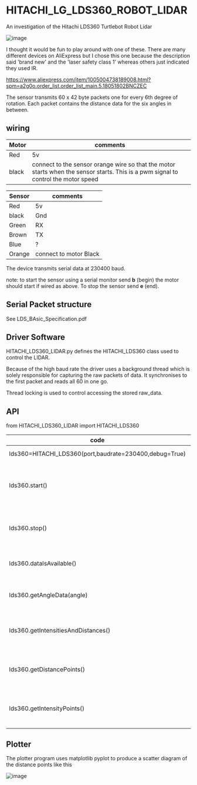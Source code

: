 # HITACHI_LG_LDS360_ROBOT_LIDAR
An investigation of the Hitachi LDS360 Turtlebot Robot Lidar

![image](https://user-images.githubusercontent.com/15849181/229080401-91c47140-bc30-4980-9ec1-eadb665c3e99.png)

I thought it would be fun to play around with one of these. There are many different devices on AliExpress but I chose this one because the description said 'brand new' and the 'laser safety class 1' whereas others just indicated they used IR. 

https://www.aliexpress.com/item/1005004738189008.html?spm=a2g0o.order_list.order_list_main.5.18051802BNCZEC

The sensor transmits 60 x 42 byte packets one for every 6th degree of rotation. Each packet contains the distance data for the six angles in between.
## wiring

|Motor|comments|
|-----|--------|
|Red|5v|
|black| connect to the sensor orange wire so that the motor starts when the sensor starts. This is a pwm signal to control the motor speed

|Sensor|comments|
|------|--------|
|Red|5v|
|black| Gnd|
|Green|RX|
|Brown|TX|
|Blue| ?|
|Orange|connect to motor Black|

The device transmits serial data at 230400 baud.

note: to start the sensor using a serial monitor send **b** (begin) the motor should start if wired as above. To stop the sensor send **e** (end).

## Serial Packet structure

See LDS_BAsic_Specification.pdf


## Driver Software

HITACHI_LDS360_LIDAR.py defines the HITACHI_LDS360 class used to control the LIDAR.

Because of the high baud rate the driver uses a background thread which is solely responsible for capturing the raw packets of data. It synchronises to the first packet and reads all 60 in one go.

Thread locking is used to control accessing the stored raw_data.

## API

from HITACHI_LDS360_LIDAR import HITACHI_LDS360

| code | comment |
|------|---------|
|lds360=HITACHI_LDS360(port,baudrate=230400,debug=True)| serial port depends on platform |
|lds360.start()| opens the serial port,starts the motor, there will be a slight delay till the datastream begins (header_timeout)|
|lds360.stop()| switches off the motor , terminates the background task and closes the serial port|
|lds360.dataIsAvailable()| True if the raw data array has been filled with 60 packets of data|
|lds360.getAngleData(angle)| return the (intensity,distance) values at the given angle|
|lds360.getIntensitiesAndDistances()| returns a tuple of two arrays (intensity,distance). Each array has 360 entries|
|lds360.getDistancePoints()| returns a list of 360 corresponding tuples (x,y) for available data points|
|lds360.getIntensityPoints()| returns a list of 360 corresponding tuples (x,y) for available data points|


## Plotter
The plotter program uses matplotlib pyplot to produce a scatter diagram of the distance points like this

![image](https://github.com/BNNorman/HITACHI_LG_LDS360_ROBOT_LIDAR/assets/15849181/e28e51a9-6854-47ee-90cf-edfc6e4a23fe)



